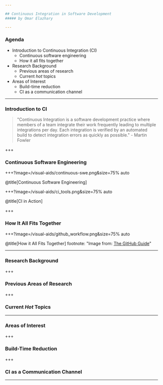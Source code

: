 ```yaml
---

## Continuous Integration in Software Development
##### by Omar Elazhary

---
```


### Agenda
- Introduction to Continuous Integration (CI)
    - Continuous software engineering
    - How it all fits together
- Research Background
    - Previous areas of research
    - Current _hot_ topics
- Areas of Interest
    - Build-time reduction
    - CI as a communication channel

---

### Introduction to CI

> "Continuous Integration is a software development practice where members of a team integrate their work frequently leading to multiple integrations per day.
> Each integration is verified by an automated build to detect integration errors as quickly as possible." - Martin Fowler

+++

### Continuous Software Engineering

+++?image=/visual-aids/continuous-swe.png&size=75% auto

@title[Continuous Software Engineering]

+++?image=/visual-aids/ci_tools.png&size=75% auto

@title[CI in Action]

+++

### How It All Fits Together

+++?image=/visual-aids/github_workflow.png&size=75% auto

@title[How it All Fits Together]
footnote: "Image from: [The GitHub Guide](https://guides.github.com/introduction/flow/)"

---

### Research Background

+++

### Previous Areas of Research


+++

### Current _Hot_ Topics


---

### Areas of Interest


+++

### Build-Time Reduction


+++

### CI as a Communication Channel


---
